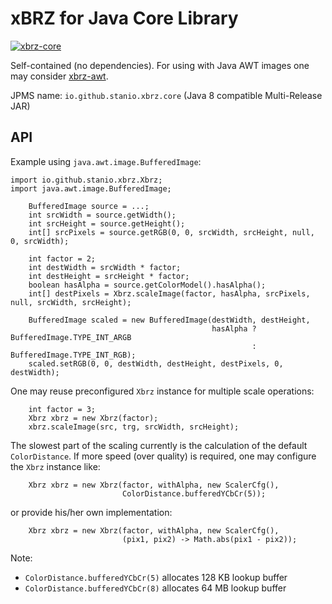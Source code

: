 # xBRZ for Java Core Library

[![xbrz-core](https://img.shields.io/maven-central/v/io.github.stanio/xbrz-core?label=xbrz-core&logo=openjdk)](https://search.maven.org/artifact/io.github.stanio/xbrz-core)

Self-contained (no dependencies).  For using with Java AWT images one may consider [xbrz-awt](../xbrz-awt).

JPMS name: `io.github.stanio.xbrz.core` (Java 8 compatible Multi-Release JAR)

## API

Example using `java.awt.image.BufferedImage`:

    import io.github.stanio.xbrz.Xbrz;
    import java.awt.image.BufferedImage;
    
        BufferedImage source = ...;
        int srcWidth = source.getWidth();
        int srcHeight = source.getHeight();
        int[] srcPixels = source.getRGB(0, 0, srcWidth, srcHeight, null, 0, srcWidth);
    
        int factor = 2;
        int destWidth = srcWidth * factor;
        int destHeight = srcHeight * factor;
        boolean hasAlpha = source.getColorModel().hasAlpha();
        int[] destPixels = Xbrz.scaleImage(factor, hasAlpha, srcPixels, null, srcWidth, srcHeight);
    
        BufferedImage scaled = new BufferedImage(destWidth, destHeight,
                                                 hasAlpha ? BufferedImage.TYPE_INT_ARGB
                                                          : BufferedImage.TYPE_INT_RGB);
        scaled.setRGB(0, 0, destWidth, destHeight, destPixels, 0, destWidth);

One may reuse preconfigured `Xbrz` instance for multiple scale operations:

        int factor = 3;
        Xbrz xbrz = new Xbrz(factor);
        xbrz.scaleImage(src, trg, srcWidth, srcHeight);

The slowest part of the scaling currently is the calculation of the default `ColorDistance`.  If more speed (over quality) is required, one may configure
the `Xbrz` instance like:

        Xbrz xbrz = new Xbrz(factor, withAlpha, new ScalerCfg(),
                             ColorDistance.bufferedYCbCr(5));

or provide his/her own implementation:

        Xbrz xbrz = new Xbrz(factor, withAlpha, new ScalerCfg(),
                             (pix1, pix2) -> Math.abs(pix1 - pix2));

Note:

-   `ColorDistance.bufferedYCbCr(5)` allocates 128 KB lookup buffer
-   `ColorDistance.bufferedYCbCr(8)` allocates 64 MB lookup buffer
